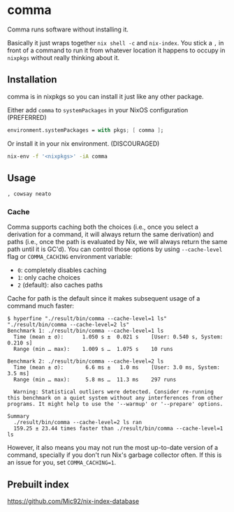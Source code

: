 # comma

Comma runs software without installing it.

Basically it just wraps together `nix shell -c` and `nix-index`. You stick a `,` in front of a command to
run it from whatever location it happens to occupy in `nixpkgs` without really thinking about it.

## Installation

  comma is in nixpkgs so you can install it just like any other package.

  Either add `comma` to `systemPackages` in your NixOS configuration (PREFERRED)

  ```nix
  environment.systemPackages = with pkgs; [ comma ];
  ```

  Or install it in your nix environment. (DISCOURAGED)

  ```bash
  nix-env -f '<nixpkgs>' -iA comma
  ```

## Usage

```bash
, cowsay neato
```

### Cache

Comma supports caching both the choices (i.e., once you select a derivation for
a command, it will always return the same derivation) and paths (i.e., once the
path is evaluated by Nix, we will always return the same path until it is GC'd).
You can control those options by using `--cache-level` flag or `COMMA_CACHING`
environment variable:

- `0`: completely disables caching
- `1`: only cache choices
- `2` (default): also caches paths

Cache for path is the default since it makes subsequent usage of a command much
faster:

```
$ hyperfine "./result/bin/comma --cache-level=1 ls" "./result/bin/comma --cache-level=2 ls"
Benchmark 1: ./result/bin/comma --cache-level=1 ls
  Time (mean ± σ):      1.050 s ±  0.021 s    [User: 0.540 s, System: 0.210 s]
  Range (min … max):    1.009 s …  1.075 s    10 runs

Benchmark 2: ./result/bin/comma --cache-level=2 ls
  Time (mean ± σ):       6.6 ms ±   1.0 ms    [User: 3.0 ms, System: 3.5 ms]
  Range (min … max):     5.8 ms …  11.3 ms    297 runs

  Warning: Statistical outliers were detected. Consider re-running this benchmark on a quiet system without any interferences from other programs. It might help to use the '--warmup' or '--prepare' options.

Summary
  ./result/bin/comma --cache-level=2 ls ran
  159.25 ± 23.44 times faster than ./result/bin/comma --cache-level=1 ls
```

However, it also means you may not run the most up-to-date version of a
command, specially if you don't run Nix's garbage collector often. If this is
an issue for you, set `COMMA_CACHING=1`.

## Prebuilt index

https://github.com/Mic92/nix-index-database
